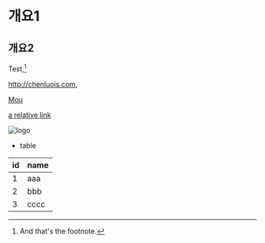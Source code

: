 # 개요1

## 개요2

Test,[^1]

<http://chenluois.com>,

[Mou](https://twitter.com/mou)

[a relative link](other_file.md)

[^1]: And that's the footnote.

![logo](http://finfra.com/f/f.png)

* table

|id|name |
|--|-----|
|1 |aaa |
|2 |bbb |
|3 |cccc |
